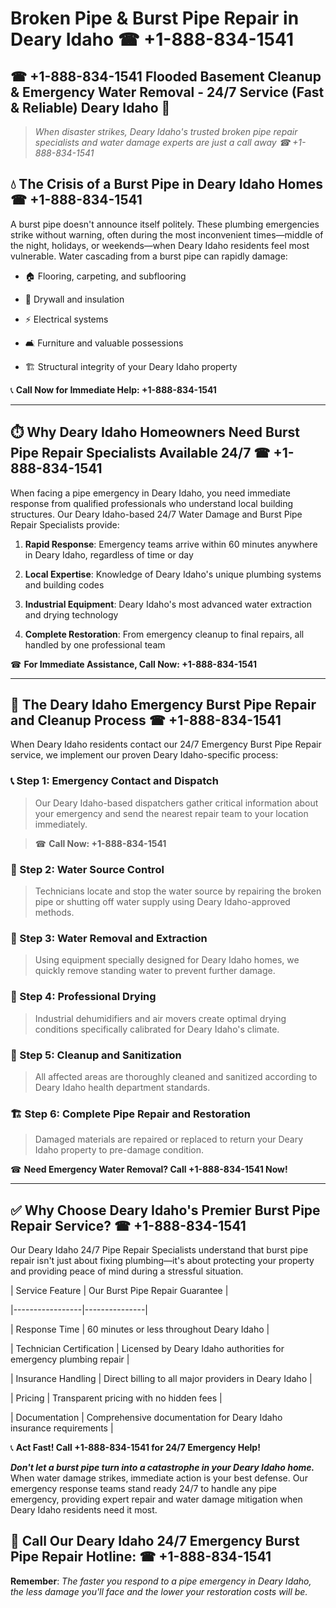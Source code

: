 # Broken Pipe & Burst Pipe Repair in Deary Idaho ☎ +1-888-834-1541  
## ☎ +1-888-834-1541 Flooded Basement Cleanup & Emergency Water Removal - 24/7 Service (Fast & Reliable) Deary Idaho 🚨  

> *When disaster strikes, Deary Idaho's trusted broken pipe repair specialists and water damage experts are just a call away ☎ +1-888-834-1541*  

## 💧 The Crisis of a Burst Pipe in Deary Idaho Homes ☎ +1-888-834-1541  

A burst pipe doesn't announce itself politely. These plumbing emergencies strike without warning, often during the most inconvenient times—middle of the night, holidays, or weekends—when Deary Idaho residents feel most vulnerable. Water cascading from a burst pipe can rapidly damage:  

* 🏠 Flooring, carpeting, and subflooring  
* 🧱 Drywall and insulation  
* ⚡ Electrical systems  
* 🛋️ Furniture and valuable possessions  
* 🏗️ Structural integrity of your Deary Idaho property  

📞 **Call Now for Immediate Help: +1-888-834-1541**  

---  

## ⏱️ Why Deary Idaho Homeowners Need Burst Pipe Repair Specialists Available 24/7 ☎ +1-888-834-1541  

When facing a pipe emergency in Deary Idaho, you need immediate response from qualified professionals who understand local building structures. Our Deary Idaho-based 24/7 Water Damage and Burst Pipe Repair Specialists provide:  

1. **Rapid Response**: Emergency teams arrive within 60 minutes anywhere in Deary Idaho, regardless of time or day  
2. **Local Expertise**: Knowledge of Deary Idaho's unique plumbing systems and building codes  
3. **Industrial Equipment**: Deary Idaho's most advanced water extraction and drying technology  
4. **Complete Restoration**: From emergency cleanup to final repairs, all handled by one professional team  

☎ **For Immediate Assistance, Call Now: +1-888-834-1541**  

---  

## 🔧 The Deary Idaho Emergency Burst Pipe Repair and Cleanup Process ☎ +1-888-834-1541  

When Deary Idaho residents contact our 24/7 Emergency Burst Pipe Repair service, we implement our proven Deary Idaho-specific process:  

### 📞 Step 1: Emergency Contact and Dispatch  
> Our Deary Idaho-based dispatchers gather critical information about your emergency and send the nearest repair team to your location immediately.  
> ☎ **Call Now: +1-888-834-1541**  

### 🚿 Step 2: Water Source Control  
> Technicians locate and stop the water source by repairing the broken pipe or shutting off water supply using Deary Idaho-approved methods.  

### 🌊 Step 3: Water Removal and Extraction  
> Using equipment specially designed for Deary Idaho homes, we quickly remove standing water to prevent further damage.  

### 💨 Step 4: Professional Drying  
> Industrial dehumidifiers and air movers create optimal drying conditions specifically calibrated for Deary Idaho's climate.  

### 🧼 Step 5: Cleanup and Sanitization  
> All affected areas are thoroughly cleaned and sanitized according to Deary Idaho health department standards.  

### 🏗️ Step 6: Complete Pipe Repair and Restoration  
> Damaged materials are repaired or replaced to return your Deary Idaho property to pre-damage condition.  

☎ **Need Emergency Water Removal? Call +1-888-834-1541 Now!**  

---  

## ✅ Why Choose Deary Idaho's Premier Burst Pipe Repair Service? ☎ +1-888-834-1541  

Our Deary Idaho 24/7 Pipe Repair Specialists understand that burst pipe repair isn't just about fixing plumbing—it's about protecting your property and providing peace of mind during a stressful situation.  

| Service Feature | Our Burst Pipe Repair Guarantee |  
|-----------------|---------------|  
| Response Time | 60 minutes or less throughout Deary Idaho |  
| Technician Certification | Licensed by Deary Idaho authorities for emergency plumbing repair |  
| Insurance Handling | Direct billing to all major providers in Deary Idaho |  
| Pricing | Transparent pricing with no hidden fees |  
| Documentation | Comprehensive documentation for Deary Idaho insurance requirements |  

📞 **Act Fast! Call +1-888-834-1541 for 24/7 Emergency Help!**  

***Don't let a burst pipe turn into a catastrophe in your Deary Idaho home.*** When water damage strikes, immediate action is your best defense. Our emergency response teams stand ready 24/7 to handle any pipe emergency, providing expert repair and water damage mitigation when Deary Idaho residents need it most.  

## 📱 Call Our Deary Idaho 24/7 Emergency Burst Pipe Repair Hotline: ☎ +1-888-834-1541  

**Remember**: *The faster you respond to a pipe emergency in Deary Idaho, the less damage you'll face and the lower your restoration costs will be.*